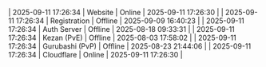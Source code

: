 | 2025-09-11 17:26:34 | Website | Online | 2025-09-11 17:26:30 |
| 2025-09-11 17:26:34 | Registration | Offline | 2025-09-09 16:40:23 |
| 2025-09-11 17:26:34 | Auth Server | Offline | 2025-08-18 09:33:31 |
| 2025-09-11 17:26:34 | Kezan (PvE) | Offline | 2025-08-03 17:58:02 |
| 2025-09-11 17:26:34 | Gurubashi (PvP) | Offline | 2025-08-23 21:44:06 |
| 2025-09-11 17:26:34 | Cloudflare | Online | 2025-09-11 17:26:30 |
